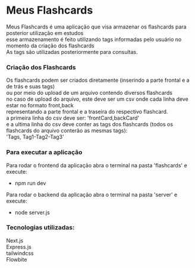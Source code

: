 # Meus Flashcards 

Meus Flashcards é uma aplicação que visa armazenar os flashcards para posterior utilização em estudos \
esse armazenamento é feito utilizando tags informadas pelo usuário no momento da criação dos flashcards \
As tags são utilizadas posteriormente para consultas.

### Criação dos Flashcards

Os flashcards podem ser criados diretamente (inserindo a parte frontal e a de trás e suas tags) \
ou por meio do upload de um arquivo contendo diversos flashcards \
no caso de upload do arquivo, este deve ser um csv onde cada linha deve estar no formato front,back \
representando a parte frontal e a traseira do respectivo flashcard. \
a primeira linha do csv deve ser: 'frontCard,backCard' \
e a ultima linha do csv deve conter as tags dos flashcards (todos os flashcards do arquivo conterão as mesmas tags): \
'Tags, Tag1-Tag2-Tag3'

### Para executar a aplicação 
Para rodar o frontend da aplicação abra o terminal na pasta 'flashcards' e execute: 
 - npm run dev 

Para rodar o backend da aplicação abra o terminal na pasta 'server' e execute: 
 - node server.js

 ### Tecnologias utilizadas: 
 Next.js  \
 Express.js \
 tailwindcss \
 Flowbite 